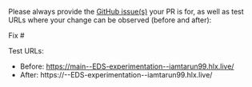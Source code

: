 Please always provide the [GitHub issue(s)](../issues) your PR is for, as well as test URLs where your change can be observed (before and after):

Fix #<gh-issue-id>

Test URLs:
- Before: https://main--EDS-experimentation--iamtarun99.hlx.live/
- After: https://<branch>--EDS-experimentation--iamtarun99.hlx.live/

